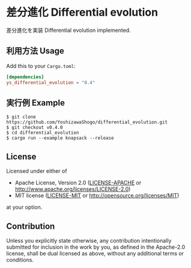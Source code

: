 # 差分進化 Differential evolution

差分進化を実装
Differential evolution implemented.

## 利用方法 Usage

Add this to your `Cargo.toml`:

```toml
[dependencies]
ys_differential_evolution = "0.4"
```

## 実行例 Example

    $ git clone https://github.com/YoshizawaShogo/differential_evolution.git
    $ git checkout v0.4.0
    $ cd differential_evolution
    $ cargo run --example knapsack --release

## License

Licensed under either of

 * Apache License, Version 2.0
   ([LICENSE-APACHE](LICENSE-APACHE) or http://www.apache.org/licenses/LICENSE-2.0)
 * MIT license
   ([LICENSE-MIT](LICENSE-MIT) or http://opensource.org/licenses/MIT)

at your option.

## Contribution

Unless you explicitly state otherwise, any contribution intentionally submitted
for inclusion in the work by you, as defined in the Apache-2.0 license, shall be
dual licensed as above, without any additional terms or conditions.